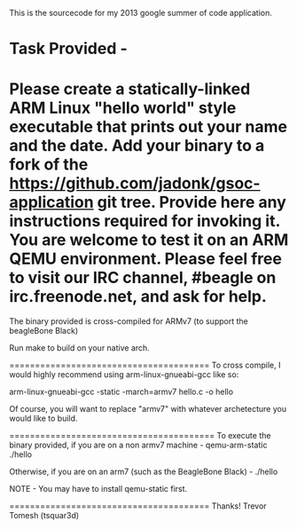 This is the sourcecode for my 2013 google summer of code 
application. 

Task Provided -
==================================================================
Please create a statically-linked ARM Linux "hello world" style executable that prints out your name and the date. Add your binary to a fork of the https://github.com/jadonk/gsoc-application git tree. Provide here any instructions required for invoking it. You are welcome to test it on an ARM QEMU environment. Please feel free to visit our IRC channel, #beagle on irc.freenode.net, and ask for help.
==================================================================

The binary provided is cross-compiled for ARMv7 (to support the beagleBone Black)

Run make to build on your native arch. 

=======================================
To cross compile, I would highly recommend using arm-linux-gnueabi-gcc like so:

arm-linux-gnueabi-gcc -static -march=armv7 hello.c -o hello

Of course, you will want to replace "armv7" with whatever archetecture you would like to build.

========================================
To execute the binary provided, if you are on a non armv7 machine -
qemu-arm-static ./hello

Otherwise, if you are on an arm7 (such as the BeagleBone Black) -
./hello

NOTE - You may have to install qemu-static first.

=======================================
Thanks! Trevor Tomesh (tsquar3d)